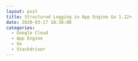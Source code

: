 ```yaml
---
layout: post
title: Structured Logging in App Engine Go 1.12+
date: 2020-03-17 10:30:00
categories:
  - Google Cloud
  - App Engine
  - Go
  - Stackdriver
---
```


